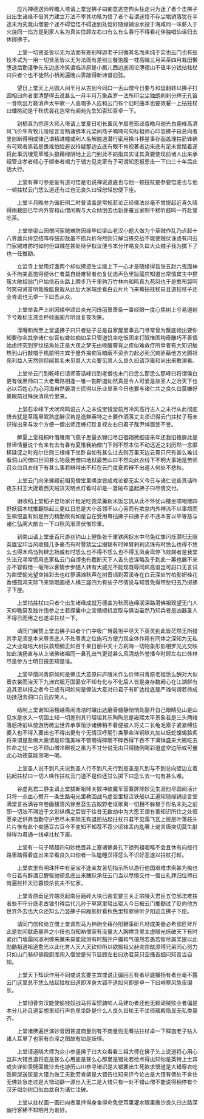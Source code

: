 <!-- { "loadSidebar": true } -->
　　应凡禅德送师粹瞻入塔请上堂竖拂子曰痴意逃空怖头狂走只为迷了者个击拂子曰出生诸缘不借其力建立万法不宰其功秪为悟了者个若谓迷悟不存尘垢销落犹在半途未为究竟山僧要个迷不碍悟悟不碍迷到处恰好随缘铺设水投于海咸同一味薪入于火烧同一焰方是到家人名为真实住顾左右曰有么有么春行不得看花伴独唱仙谣归去休掷拂子。

　　上堂一切贤圣皆以无为法而有差别释迦老子只循其名而未纯于实也云门也有些技术试为一用一切贤圣皆以无为法而有差别三餐饱腹一枕高眠三月采茶四月栽田懒堕退后勤谨争先东边底冷笑谓临济原是小厮儿西边底阔论薄德山不值半分钱拈柱杖曰只者个也不徒然小桥阅遍晚山霁敲得新诗谱旧弦。

　　望日上堂天上月圆人间半月从古到今同口一舌山僧今日要与和盘翻转以拂子打圆相曰向者里清楚得去说甚么一月半月万象森罗一法所印尘尘独朗刹刹分辉无孔笛一音吹出万籁消声太平歌一人高唱多人应和云门有个旧时曲本也要效颦一上拈拄杖曰蟠桃动是千秋优昙花岂常有阆苑先生知否知否卓一下。

　　到栖真为宗莲大师入塔请上堂夏日初长薰风乍扇苍筠迳杳皓月驰光白鹿峰高清风飞价牛背牧儿哑哑言言畅诸佛本元梁间燕子喃喃句句标祖师心印竖拂子曰总向者里剖断得明或律己谓精进幢或利人名解脱道潜行密用换斗移星事存函盖理拄箭锋确有可观者焉若是畏难怕险避议持疑那边去底有眼不肯视著者边来底有足未曾踏着遂将此事沉埋荒草堆头狼藉绿阴地上云门到此不妨指其实证其真要使现前诸人出来承绍管业孝者倾心于顺奉者竭力于辅方见克家有子可谓知恩报恩击一下曰三十年后此话大行。

　　上堂有禅可参是妄有道可悟是诳说禅说道底也与他一顿拄杖要参要悟底也与他一顿拄杖云门恁么道还有过也无良久曰轻恕轻恕便下座。

　　上堂半月晚参为循旧例二时普请盖是常规若论正经佛法丝毫不曾提起近喜久晴得雨栽田已毕内外安和山僧闲暇与大众倾倒去也新芽蚕豆家制干糕听鼓鸣一齐赴堂吃茶。

　　上堂举梁山因僧问家贼难防因缘毕曰梁山老汉小题大做为个草贼作乱乃点起十八界雄兵排空结阵桴鼓迎敌虽不损兵折将然则只解当锋交战不能使贼伏诛或有问云门家贼难防时如何但曰贼在甚处待伊拟议便与本分作略良久曰大众贼子我为擒下了也一任推勘。

　　立监寺上堂用灯盏两个却似拂迹生尘能上下一心才是随缘得旨张五赵六鬼面神头不拘美恶饱得便休仁者莫自疑难智者勿复忧虑声色里跋扈应知道出常情宾主中攒簇大敞祖翁门户始信石头路上腾步乃千里驹万竹林内和鸣真九苞凤也于是憨布袋呵呵笑曰贤首明哉股肱良哉从此后大家端坐看白云片片飞来蓦拈拄杖曰且道拄杖子还全肯诺也无卓一下曰吾从众。

　　上堂举香严上树因缘毕颂曰炎光闪烁丽景萧条一番经眼一度心焦树上兮易道树下兮难标玉液金杯倾画阁月明谁复夜吹箫。

　　浮庵和尚至上堂竖拂子曰只者些子总是自家屋里事云门寻常曾为罄底倾出要你知要你会其奈诸仁似盲似聋如痴如呆只管道饥来吃饭困来打眠惟图钩奇雕巧不善慎始虑终究到罗纹结角处正是大夜之梦无由唤醒膏肓之疾似难救疗所幸者有大知识触热到山行敲唱于机前明主宾于量外揭痴盲暗蔽不资余力起必死沉痾匪藉他方光腾祖苑利益人天然则但闻其名未见其人大众要见其人么良久曰请浮庵和尚出来敷演看。

　　上堂举云门到乾峰曰请师答话峰曰到老僧也未门曰恁么那恁么那峰曰将谓侯白更有侯黑师曰二大老蓦路相逢一锥一劄斯道灿然真是令人可爱是故圣人之治天下也必以百姓心为心河海自然晏清士民得以乐业显圣今日也要与诸仁共之良久曰莫嫌好景眼前过殊快清风竹里来。

　　上堂石伞峰下犬吠鸡鸣说古人之未说宝镜堂前月冷风高行古人之未行从此彻底悟去犹是草庵里眠熟底醉汉若是逸群英特之士要作洒落丈夫须识得云门拄杖子苟未识得出来与汝个方便一僧出师连棒打趁复视左右曰君子哉尹绰面訾不誉。

　　解夏上堂梧桐叶落雁南飞燕子思量衣锦归尽日徊翔微细语来年还我旧檐扉此是世谛情量说个有来有去有春有夏惟我衲僧门下则不然本位不动远近之刹历然一念靡移延促之时宛尔住则三根椽下坐卧自如有甚么过去则万里天边云霄只尺有甚么难试看洞山问僧曰世间甚么物最苦僧曰地狱最苦山曰不然向此衣线下不明大事始是苦师召众曰且衣线下有甚么事若辨得出不枉在云门度夏若辨不出道人何处不悲秋。

　　上堂云门向来佛殿前相见僧堂里唤汝皆成戏论都无实义今日与诸仁说些真话昨夜东村王大捉着西天贼货天明点灯看时却是一篮破布竖起拂子曰尽情交付。

　　谢收稻上堂稻子登场家计粗足吃饱菜羹新米饭忘饥从此不怀忧山楼坐啸喝散四野妖狐木枕推翻惊起三更红日总是大小首领不以心劳而有欺怠内外禅流不以事烦而生嗔恨盖有如是厉力精勤故有如是自在受用蓦拈拂子曰拂子亦不违本誓以平等慈与诸仁弘阐大猷击一下曰秋风渐肃伏惟珍重。

　　到南山请上堂垂百尺游丝钓山上鲤鱼张千重铁网捉水中乌兔红旗闪烁灏归无限英雄宝印当风收摄几多豪杰有时謦欬尘尘缀锦有时掉臂刹刹流珠有时恁么也得不恁么也得木鸡刍狗肆志扬威有时恁么也不得不恁么也不得玉凤金鸾停飞敛翅者是我堂头法兄寻常惯用底家私云门自谓也有截断天下人舌头底谋略及乎到此一筹也展不来亦不容假借一毫所以客情步步随人转有大威光不能现既辱同风高谊岂可詌口无言试为凿壁偷光望空挂彩去也红蓼满滩秋声在树晋谒到苕溪寺在白云深处竹柏影妍桂花香细孤鸿天际飞来琐聒画楼人横三竖四为有些子尽情说与知音免得带愁归去乃掷拂子下座。

　　上堂拈拄杖曰只者个出生诸缘成就万德盖为秋雨连绵溪深路滑佛祖观望无门人天仰瞻莫及独许饱参之士若探囊中之宝循顺机宜取与俱当虽然乃知兵者是凶器圣人不得已而用之也遂卓拄杖一下。

　　请同门翼赞上堂击拂子曰者个门中极广博最坦平尽天下英灵到此皆茫然无所措其手足须是本来尊贵底人不处尊贵之位施巧方便力现全体作用有同体之深知为无私之大业栽培大树扶救颓纲正如百千杲日丽中天十方刹海一切物象形影相罗光光交映如此演扬直与从上诸佛诸祖同一鼻孔出气更说甚么风清劫外誉播今时顾左右曰休林尽是参方士明日报恩知是谁。

　　上堂举僧问青原如何是佛法大意原曰庐陵米作么价师曰青原老祖恁么酬对大似垂衣裳而治天下九洲宾服万国晏安不知有化与不化后人皆是身存魏阙心在江湖鲜有追其恩以报之者今日或有问如何是佛法大意对曰君子有旷达枕底是严滩何谓若待成功挂冠去洞口白云应笑人。

　　结制上堂谢知浴檀越斋闹浩浩时碾出达磨骨髓静悄悄处豁开自己眼睛见山是山见水是水入一切国土知一切差别其行坦坦其乐陶陶总是雍熙太平景象若是三头两绪落后搀前纵使游历微尘世界承事恒沙诸佛稍不着便被人将丈二长龟毛索子紧紧缚住要入也不得入要出也不得出更有个无情汉呼朋引类拏些洋铜铁丸加以蚖蛇蝮蝎脍炙将来谓是盐梅大羹谓是珍馐美味不管嚼得碎嚼不碎吞得下吞不下满钵盛来大碗吃去性命之忧一总不顾山僧冷眼视之虽为不甘分说无由只得随例喝彩道虚空边际或可量此心功德莫能测喝一喝。

　　上堂圣人说不到凡夫说到圣人行不到凡夫行到是圣是凡到与不到总向壁边立着拈起拄杖曰一切人唤作拄杖云门道不是你还甘么掷下曰恁么去一句有甚么难。

　　谷虚兆君二静主请上堂拔断祖师关捩冲破魔军营寨屏除妙见生涯扫尽圆闻活计只将一点血心劈开一条生路电光里勒回战马虚空里稳泛铁船以正遍知随缘铺设言堂满堂言谷满谷帘卷画楼清风徐至苔生古殿野老讴歌离一切相不躲根于形名未兆之前即一切法不滞迹于文彩纵横之后皆于往昔无数劫中为大愿王谓有善知识所住之处恒愿亲近供养当勤守护至尽未来际无有退屈拈起拄杖曰君不见霜飞瓦上层层叶落枝头片片惟有此个痴肠亘古亘今不变知不知荐不荐少顷钵盂内匙箸上谠言唐突切莫生猒得得为君通一线卓拄杖下座。

　　上堂有一句子精超四句妙绝百非上塞诸佛鼻孔下锁列祖咽喉不会且休有向经行路里踏得着底出来举看良久曰你者一队瞌睡汉得恁么不识好恶遂以拄杖打趁。

　　上堂衣里有明珠怀中有至宝不逢亲友苦切指示所以游行他国艰难求索甚为痴也今日若有醉酒已醒驱驰顿息底出来踊跃承任云门当以尽情交付一僧出礼拜归位师曰倚遍栏杆天已暮恨杀贫夫不忆家。

　　上堂青原垂足异端竞起南岳磨砖大块已凿玄要三关正宗陵灭君臣五位邪法难扶者些不守分底老古锥引得后代儿孙于草窝里辊出辊入今日被云门推勘过了贬向他方世界外去也大众还知么乃竖拂子曰雁影好看秋色里牧歌徐听夕阳边击拂子下座。

　　请同门信和尚立僧上堂调烈马为神驹全藉孙阳鞭策斫凡材成美器必希郢匠斧斤此是世间献奇暴异之小技也当知衲僧家有没量大人胸襟含里太虚眼光烁破天下有时紧闭门墙霜风凛冽佛来魔来莫能窥测有时豁开户牖和气蔼然若愚若智尽属奖提以此劻勷祖道祖道愈光以此化育人天人天钦仰所以欲振祖父赫奕宗猷须得兄弟同心努力只如山门骑却佛殿厨库闯入僧堂是何节目顾左右曰劝君莫只空搔首细问知音当自知。

　　上堂天下知识作用不同或说玄要主宾或说正偏回互有者尽底播扬有者丝毫不露云门这里总不恁么拈起拄杖曰道即浑身大错不道如何即是卓一下曰峭寒风急夜偏长。

　　上堂彻骨穷汉能使偷钱奴战马将军惯骑啮人马建功者还他无赖顽贼败业者偏是本分儿孙且道妄想里经行声色里坐卧是什么人良久曰轮王不坐琉璃殿隐显无私类莫齐。

　　上堂诸佛遍世演妙音因甚道商量则有不商量则无蓦拈拄杖卓一下释迦老子钻入诸人耳里了也家有白泽之图故有如是妖怪。

　　上堂请道晓大师为众小参竖拂子曰大众看看三祖大师在拂子头上说道将心用心岂非大错且道将底是甚么心用底是甚么心那里是错处若检点得出知你是英特上士其或央详仰羡劈面撒沙去也游历山川参寻诸识是大错要出生死欲求悟道是大错穿衣吃饭屙屎送尿是大错为做工夫勤劳肯綮是大错告往知来评今论古是大错有佛处不肯住无佛处急走过是大错动静一源出入无二是大错只有一处不错山僧不能说得稍停有个汉牙如剑树口似血盆自为诸仁注破。

　　上堂以拄杖画一画曰向者里拌得身舍得命免使耳里灌水眼里撒沙良久曰古路深幽行客稀不知明月为谁好。

